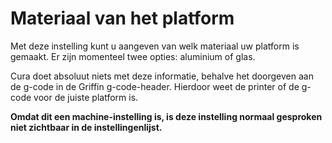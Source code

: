 Materiaal van het platform
====
Met deze instelling kunt u aangeven van welk materiaal uw platform is gemaakt. Er zijn momenteel twee opties: aluminium of glas.

Cura doet absoluut niets met deze informatie, behalve het doorgeven aan de g-code in de Griffin g-code-header. Hierdoor weet de printer of de g-code voor de juiste platform is.

**Omdat dit een machine-instelling is, is deze instelling normaal gesproken niet zichtbaar in de instellingenlijst.**